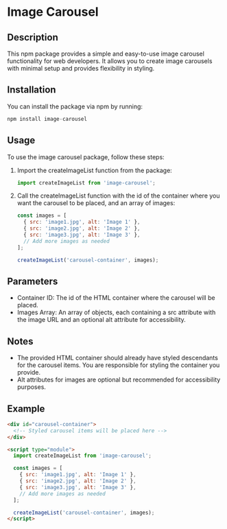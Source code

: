 # Image Carousel

## Description

This npm package provides a simple and easy-to-use image carousel functionality for web developers. It allows you to create image carousels with minimal setup and provides flexibility in styling.

## Installation

You can install the package via npm by running:

```javascript
npm install image-carousel
```

## Usage

To use the image carousel package, follow these steps:

1. Import the createImageList function from the package:

   ```javascript
   import createImageList from 'image-carousel';
   ```

2. Call the createImageList function with the id of the container where you want the carousel to be placed, and an array of images:

   ```javascript
   const images = [
     { src: 'image1.jpg', alt: 'Image 1' },
     { src: 'image2.jpg', alt: 'Image 2' },
     { src: 'image3.jpg', alt: 'Image 3' },
     // Add more images as needed
   ];

   createImageList('carousel-container', images);
   ```

## Parameters

- Container ID: The id of the HTML container where the carousel will be placed.
- Images Array: An array of objects, each containing a src attribute with the image URL and an optional alt attribute for accessibility.

## Notes

- The provided HTML container should already have styled descendants for the carousel items. You are responsible for styling the container you provide.
- Alt attributes for images are optional but recommended for accessibility purposes.

## Example

```html
<div id="carousel-container">
  <!-- Styled carousel items will be placed here -->
</div>

<script type="module">
  import createImageList from 'image-carousel';

  const images = [
    { src: 'image1.jpg', alt: 'Image 1' },
    { src: 'image2.jpg', alt: 'Image 2' },
    { src: 'image3.jpg', alt: 'Image 3' },
    // Add more images as needed
  ];

  createImageList('carousel-container', images);
</script>
```

